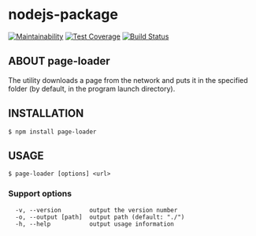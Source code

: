 # nodejs-package

[![Maintainability](https://api.codeclimate.com/v1/badges/2f0f4b2f8bd172cc3f77/maintainability)](https://codeclimate.com/github/MikhailGA/project-lvl3-s346/maintainability)
[![Test Coverage](https://api.codeclimate.com/v1/badges/2f0f4b2f8bd172cc3f77/test_coverage)](https://codeclimate.com/github/MikhailGA/project-lvl3-s346/test_coverage)
[![Build Status](https://travis-ci.org/MikhailGA/project-lvl3-s346.svg?branch=master)](https://travis-ci.org/MikhailGA/project-lvl3-s346)

## ABOUT page-loader 
The utility downloads a page from the network and puts it in the specified folder (by default, in the program launch directory).

## INSTALLATION

```
$ npm install page-loader
```

## USAGE

```
$ page-loader [options] <url>
```
### Support options

```
  -v, --version        output the version number
  -o, --output [path]  output path (default: "./")
  -h, --help           output usage information
```
